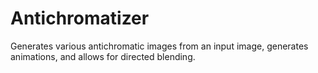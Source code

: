 # Antichromatizer
Generates various antichromatic images from an input image, generates animations, and allows for directed blending.
